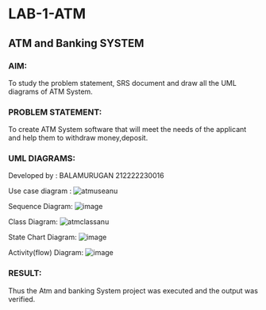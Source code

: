 # LAB-1-ATM
## ATM and Banking SYSTEM
### AIM: 
To study the problem statement, SRS document and draw all the UML diagrams of ATM
System.
### PROBLEM STATEMENT:
To create ATM System software that will meet the needs of the applicant and help them
to withdraw money,deposit.
### UML DIAGRAMS:
 Developed by : BALAMURUGAN 212222230016

Use case diagram :
![atmuseanu](https://github.com/Anusha-Rajarajan/LAB-1-ATM/assets/93427472/935253f1-8eac-4a50-9c14-80d36bc240e3)


Sequence Diagram:
![image](https://github.com/Anusha-Rajarajan/LAB-1-ATM/assets/93427472/5eb9f4c2-7a41-4028-8635-a016240cbc77)

 
Class Diagram:
 ![atmclassanu](https://github.com/Anusha-Rajarajan/LAB-1-ATM/assets/93427472/c5d13243-b00c-449e-bdd3-3033a4208ac6)

State Chart Diagram:
![image](https://github.com/Anusha-Rajarajan/LAB-1-ATM/assets/93427472/76becafd-2bc4-4e71-8cc6-fe983381b19d)

 
Activity(flow) Diagram:
![image](https://github.com/Anusha-Rajarajan/LAB-1-ATM/assets/93427472/698ffe2b-63a9-4230-89f0-c258a2d1c449)






### RESULT: 
Thus the Atm and banking System project was executed and the output was verified.
